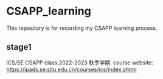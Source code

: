 # CSAPP_learning
This repository is for recording my CSAPP learning process.
## stage1
ICS/SE CSAPP class,2022-2023 秋季学期.
course website: https://ipads.se.sjtu.edu.cn/courses/ics/index.shtml
